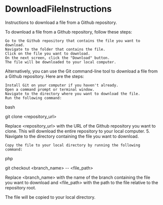 # DownloadFileInstructions
Instructions to download a file from a Github repository.

To download a file from a Github repository, follow these steps:

    Go to the Github repository that contains the file you want to download.
    Navigate to the folder that contains the file.
    Click on the file you want to download.
    On the next screen, click the "Download" button.
    The file will be downloaded to your local computer.

Alternatively, you can use the Git command-line tool to download a file from a Github repository. Here are the steps:

    Install Git on your computer if you haven't already.
    Open a command prompt or terminal window.
    Navigate to the directory where you want to download the file.
    Run the following command:

bash

git clone <repository_url>

Replace <repository_url> with the URL of the Github repository you want to clone. This will download the entire repository to your local computer.
5. Navigate to the directory containing the file you want to download.

    Copy the file to your local directory by running the following command:

php

git checkout <branch_name> -- <file_path>

Replace <branch_name> with the name of the branch containing the file you want to download and <file_path> with the path to the file relative to the repository root.

The file will be copied to your local directory.
